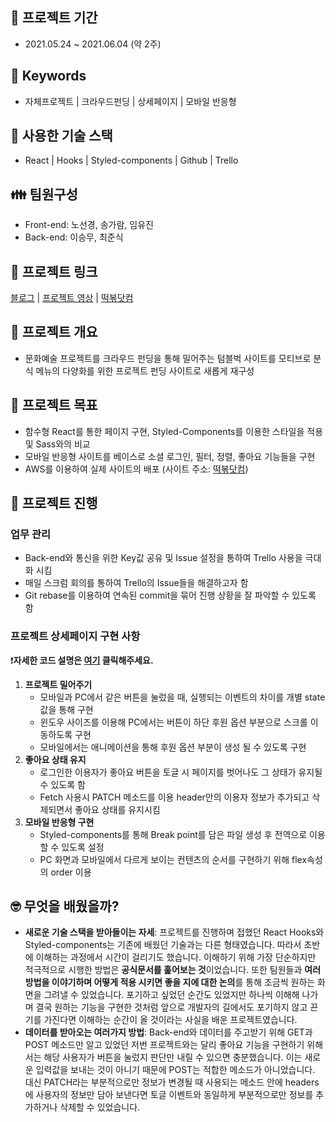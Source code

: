 ## 📆 프로젝트 기간
- 2021.05.24 ~ 2021.06.04 (약 2주)

## 📌 Keywords
- 자체프로젝트 | 크라우드펀딩 | 상세페이지 | 모바일 반응형

## 🔨 사용한 기술 스택
- React | Hooks | Styled-components | Github | Trello

## 👪 팀원구성
- Front-end: 노선경, 송가람, 임유진
- Back-end:  이승무, 최준식

## 🔗 프로젝트 링크
[블로그](https://velog.io/@sgr2134/2%EC%B0%A8-%ED%94%84%EB%A1%9C%EC%A0%9D%ED%8A%B8-%ED%9A%8C%EA%B3%A0%EB%A1%9D-1%EB%B6%80) |
[프로젝트 영상](https://www.youtube.com/watch?v=OAnJsVrR2Is&t=107s) |
[떡볶닷컴](http://tteokbok.com/)


## 🧐 프로젝트 개요

- 문화예술 프로젝트를 크라우드 펀딩을 통해 밀어주는 텀블벅 사이트를 모티브로 분식 메뉴의 다양화를 위한 프로젝트 펀딩 사이트로 새롭게 재구성

## 🎯 프로젝트 목표

- 함수형 React를 통한 페이지 구현, Styled-Components를 이용한 스타일을 적용 및 Sass와의 비교
- 모바일 반응형 사이트를 베이스로 소셜 로그인, 필터, 정렬, 좋아요 기능들을 구현
- AWS를 이용하여 실제 사이트의 배포 (사이트 주소: [떡볶닷컴](http://tteokbok.com/))

## 🎉 프로젝트 진행

### 업무 관리

- Back-end와 통신을 위한 Key값 공유 및 Issue 설정을 통하여 Trello 사용을 극대화 시킴
- 매일 스크럼 회의를 통하여 Trello의 Issue들을 해결하고자 함
- Git rebase를 이용하여 연속된 commit을 묶어 진행 상황을 잘 파악할 수 있도록 함

### 프로젝트 상세페이지 구현 사항

❗**자세한 코드 설명은 [여기](https://velog.io/@sgr2134/2%EC%B0%A8-%ED%94%84%EB%A1%9C%EC%A0%9D%ED%8A%B8-%ED%9A%8C%EA%B3%A0%EB%A1%9D-2%EB%B6%80) 클릭해주세요.**

1. **프로젝트 밀어주기**
    - 모바일과 PC에서 같은 버튼을 눌렀을 때, 실행되는 이벤트의 차이를 개별 state값을 통해 구현
    - 윈도우 사이즈를 이용해 PC에서는 버튼이 하단 후원 옵션 부분으로 스크롤 이동하도록 구현
    - 모바일에서는 애니메이션을 통해 후원 옵션 부분이 생성 될 수 있도록 구현
2. **좋아요 상태 유지** 
    - 로그인한 이용자가 좋아요 버튼을 토글 시 페이지를 벗어나도 그 상태가 유지될 수 있도록 함
    - Fetch 사용시 PATCH 메소드를 이용 header안의 이용자 정보가 추가되고 삭제되면서 좋아요 상태를 유지시킴
3. **모바일 반응형 구현**
    - Styled-components를 통해 Break point를 담은 파일 생성 후 전역으로 이용 할 수 있도록 설정
    - PC 화면과 모바일에서 다르게 보이는 컨텐츠의 순서를 구현하기 위해 flex속성의 order 이용

## 🤓 무엇을 배웠을까?

- **새로운 기술 스택을 받아들이는 자세**: 프로젝트를 진행하며 접했던 React Hooks와 Styled-components는 기존에 배웠던 기술과는 다른 형태였습니다. 따라서 초반에 이해하는 과정에서 시간이 걸리기도 했습니다. 이해하기 위해 가장 단순하지만 적극적으로 시행한 방법은 **공식문서를 훑어보는 것**이었습니다. 또한 팀원들과 **여러 방법을 이야기하며 어떻게 적용 시키면 좋을 지에 대한 논의**를 통해 조금씩 원하는 화면을 그려낼 수 있었습니다. 포기하고 싶었던 순간도 있었지만 하나씩 이해해 나가며 결국 원하는 기능을 구현한 것처럼 앞으로 개발자의 길에서도 포기하지 않고 끈기를 가진다면 이해하는 순간이 올 것이라는 사실을 배운 프로젝트였습니다.
- **데이터를 받아오는 여러가지 방법**: Back-end와 데이터를 주고받기 위해 GET과 POST 메소드만 알고 있었던 저번 프로젝트와는 달리 좋아요 기능을 구현하기 위해서는 해당 사용자가 버튼을 눌렀지 판단만 내릴 수 있으면 충분했습니다. 이는 새로운 입력값을 보내는 것이 아니기 때문에 POST는 적합한 메소드가 아니었습니다. 대신 PATCH라는 부분적으로만 정보가 변경될 때 사용되는 메소드 안에 headers에 사용자의 정보만 담아 보낸다면 토글 이벤트와 동일하게 부분적으로만 정보를 추가하거나 삭제할 수 있었습니다.
